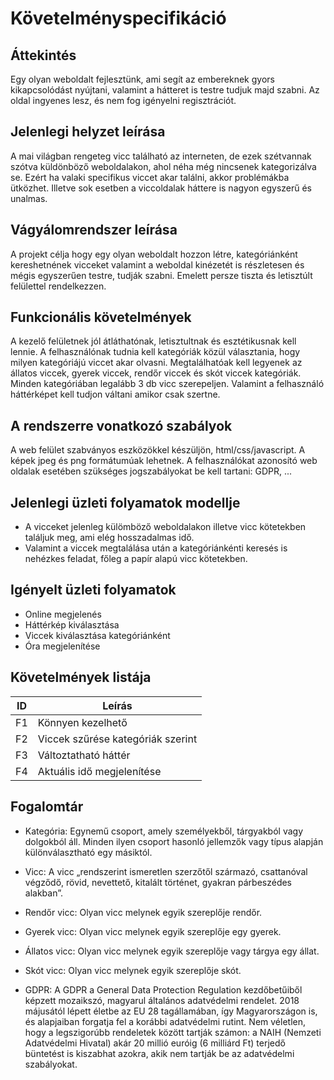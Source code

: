 
# Követelményspecifikáció

Áttekintés
----------
Egy olyan weboldalt fejlesztünk, ami segít az embereknek gyors kikapcsolódást nyújtani, valamint a hátteret is testre tudjuk majd szabni. Az oldal ingyenes lesz, és nem fog igényelni regisztrációt.

Jelenlegi helyzet leírása
----
A mai világban rengeteg vicc található az interneten, de ezek szétvannak szótva küldönböző weboldalakon, ahol néha még nincsenek kategorizálva se. Ezért ha valaki specifikus viccet akar találni, akkor problémákba ütközhet. Illetve sok esetben a viccoldalak háttere is nagyon egyszerű és unalmas.

Vágyálomrendszer leírása
---------

A projekt célja hogy egy olyan weboldalt hozzon létre, kategóriánként kereshetnének vicceket valamint a weboldal kinézetét is részletesen és mégis egyszerűen testre, tudják szabni. Emelett persze tiszta és letisztúlt felülettel rendelkezzen.

Funkcionális követelmények
-----

A kezelő felületnek jól átláthatónak, letisztultnak és esztétikusnak kell lennie. A felhasználónak tudnia kell kategóriák közül választania, hogy milyen kategóriájú viccet akar olvasni. Megtalálhatóak kell legyenek az állatos viccek,  gyerek viccek, rendőr viccek és skót viccek kategóriák. Minden kategóriában legalább 3 db vicc szerepeljen. Valamint a felhasználó háttérképet kell tudjon váltani amikor csak szertne.


A rendszerre vonatkozó szabályok 
--------
A web felület szabványos eszközökkel készüljön, html/css/javascript. A képek jpeg és png formátumúak lehetnek. A felhasználókat azonosító web oldalak esetében szükséges jogszabályokat be kell tartani: GDPR, ...

Jelenlegi üzleti folyamatok modellje
-------

- A vicceket jelenleg külömböző weboldalakon illetve vicc kötetekben találjuk meg, ami elég hosszadalmas idő. 
- Valamint a viccek megtalálása után a kategóriánkénti keresés is nehézkes feladat, főleg a papír alapú vicc kötetekben. 

Igényelt üzleti folyamatok 
---------
- Online megjelenés 
- Háttérkép kiválasztása
- Viccek kiválasztása kategóriánként
- Óra megjelenítése

Követelmények listája 
------
| ID | Leírás |
|----| ------ |
|F1| Könnyen kezelhető   |
|F2| Viccek szűrése kategóriák szerint  |
|F3| Változtatható háttér|
|F4| Aktuális idő megjelenítése|

Fogalomtár
-----

- Kategória:  Egynemű csoport, amely személyekből, tárgyakból vagy dolgokból áll. Minden ilyen csoport hasonló jellemzők vagy típus alapján különválasztható egy másiktól.

- Vicc: A vicc „rendszerint ismeretlen szerzőtől származó, csattanóval végződő, rövid, nevettető, kitalált történet, gyakran párbeszédes alakban”.

- Rendőr vicc: Olyan vicc melynek egyik szereplője rendőr.

- Gyerek vicc: Olyan vicc melynek egyik szereplője egy gyerek.

- Állatos vicc: Olyan vicc melynek egyik szereplője vagy tárgya egy állat.

- Skót vicc: Olyan vicc melynek egyik szereplője skót.

- GDPR:	A GDPR a General Data Protection Regulation kezdőbetűiből képzett mozaikszó, magyarul általános adatvédelmi rendelet. 2018 májusától lépett életbe az EU 28 tagállamában, így Magyarországon is, és alapjaiban forgatja fel a korábbi adatvédelmi rutint. Nem véletlen, hogy a legszigorúbb rendeletek között tartják számon: a NAIH (Nemzeti Adatvédelmi Hivatal) akár 20 millió euróig (6 milliárd Ft) terjedő büntetést is kiszabhat azokra, akik nem tartják be az adatvédelmi szabályokat.
